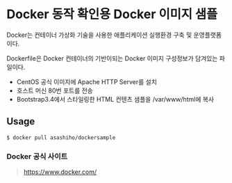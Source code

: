 Docker 동작 확인용
Docker 이미지 샘플
======================
Docker는 컨테이너 가상화 기술을 사용한 애플리케이션 실행환경 구축 및 운영플랫폼이다.

Dockerfile은 Docker 컨테이너의 기반이되는 Docker 이미지 구성정보가 담겨있는 파일이다.   　　
* CentOS 공식 이미지에 Apache HTTP Server를 설치
* 호스트 머신 80번 포트를 전송
* Bootstrap3.4에서 스타일링한 HTML 컨텐츠 샘플을 /var/www/html에 복사
 
Usage
------
    $ docker pull asashiho/dockersample


### Docker 공식 사이트
> https://www.docker.com/
>
